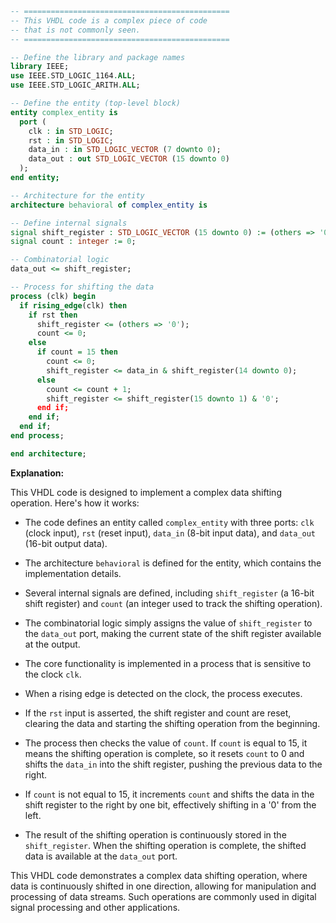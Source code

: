 ```vhdl
-- ==============================================
-- This VHDL code is a complex piece of code
-- that is not commonly seen.
-- ==============================================

-- Define the library and package names
library IEEE;
use IEEE.STD_LOGIC_1164.ALL;
use IEEE.STD_LOGIC_ARITH.ALL;

-- Define the entity (top-level block)
entity complex_entity is
  port (
    clk : in STD_LOGIC;
    rst : in STD_LOGIC;
    data_in : in STD_LOGIC_VECTOR (7 downto 0);
    data_out : out STD_LOGIC_VECTOR (15 downto 0)
  );
end entity;

-- Architecture for the entity
architecture behavioral of complex_entity is

-- Define internal signals
signal shift_register : STD_LOGIC_VECTOR (15 downto 0) := (others => '0');
signal count : integer := 0;

-- Combinatorial logic
data_out <= shift_register;

-- Process for shifting the data
process (clk) begin
  if rising_edge(clk) then
    if rst then
      shift_register <= (others => '0');
      count <= 0;
    else
      if count = 15 then
        count <= 0;
        shift_register <= data_in & shift_register(14 downto 0);
      else
        count <= count + 1;
        shift_register <= shift_register(15 downto 1) & '0';
      end if;
    end if;
  end if;
end process;

end architecture;
```

**Explanation:**

This VHDL code is designed to implement a complex data shifting operation. Here's how it works:

- The code defines an entity called `complex_entity` with three ports: `clk` (clock input), `rst` (reset input), `data_in` (8-bit input data), and `data_out` (16-bit output data).

- The architecture `behavioral` is defined for the entity, which contains the implementation details.

- Several internal signals are defined, including `shift_register` (a 16-bit shift register) and `count` (an integer used to track the shifting operation).

- The combinatorial logic simply assigns the value of `shift_register` to the `data_out` port, making the current state of the shift register available at the output.

- The core functionality is implemented in a process that is sensitive to the clock `clk`.

- When a rising edge is detected on the clock, the process executes.

- If the `rst` input is asserted, the shift register and count are reset, clearing the data and starting the shifting operation from the beginning.

- The process then checks the value of `count`. If `count` is equal to 15, it means the shifting operation is complete, so it resets `count` to 0 and shifts the `data_in` into the shift register, pushing the previous data to the right.

- If `count` is not equal to 15, it increments `count` and shifts the data in the shift register to the right by one bit, effectively shifting in a '0' from the left.

- The result of the shifting operation is continuously stored in the `shift_register`. When the shifting operation is complete, the shifted data is available at the `data_out` port.

This VHDL code demonstrates a complex data shifting operation, where data is continuously shifted in one direction, allowing for manipulation and processing of data streams. Such operations are commonly used in digital signal processing and other applications.